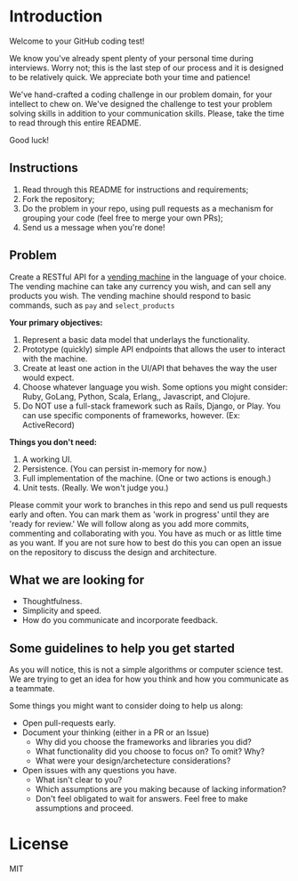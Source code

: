 # Introduction

Welcome to your GitHub coding test!

We know you've already spent plenty of your personal time during interviews.
Worry not; this is the last step of our process and it is designed to be
relatively quick. We appreciate both your time and patience!

We've hand-crafted a coding challenge in our problem domain, for your intellect
to chew on. We've designed the challenge to test your problem solving skills in
addition to your communication skills. Please, take the time to read through this
entire README.  

Good luck!

## Instructions

1. Read through this README for instructions and requirements;
2. Fork the repository;
3. Do the problem in your repo, using pull requests as a mechanism for grouping your code (feel free to merge your own PRs);
4. Send us a message when you're done!

## Problem

Create a RESTful API for a [vending machine](https://en.wikipedia.org/wiki/Vending_machine)
in the language of your choice. The vending machine can take any currency you
wish, and can sell any products you wish. The vending machine should respond to
basic commands, such as `pay` and `select_products` 

**Your primary objectives:**

1. Represent a basic data model that underlays the functionality.
2. Prototype (quickly) simple API endpoints that allows the user to interact with the machine.
3. Create at least one action in the UI/API that behaves the way the user would expect. 
4. Choose whatever language you wish. Some options you might consider: Ruby, GoLang, Python, Scala, Erlang,, Javascript, and Clojure.
5. Do NOT use a full-stack framework such as Rails, Django, or Play. You can use specific components of frameworks, however. (Ex: ActiveRecord)

**Things you don't need:**

1. A working UI.
2. Persistence. (You can  persist in-memory for now.)
3. Full implementation of the machine. (One or two actions is enough.)
4. Unit tests. (Really. We won't judge you.)

Please commit your work to branches in this repo and send us pull requests early
and often. You can mark them as 'work in progress' until they are 'ready for
review.' We will follow along as you add more commits, commenting and
collaborating with you. You have as much or as little time as you want. If you
are not sure how to best do this you can open an issue on the repository to
discuss the design and architecture.

## What we are looking for

* Thoughtfulness.
* Simplicity and speed.
* How do you communicate and incorporate feedback.

## Some guidelines to help you get started

As you will notice, this is not a simple algorithms or computer science test. 
We are trying to get an idea for how you think and how you communicate as a
teammate.  
  
Some things you might want to consider doing to help us along:

* Open pull-requests early.  
* Document your thinking (either in a PR or an Issue)
  * Why did you choose the frameworks and libraries you did?
  * What functionality did you choose to focus on?  To omit?  Why?
  * What were your design/archetecture considerations?
* Open issues with any questions you have.
  * What isn't clear to you?
  * Which assumptions are you making because of lacking information?
  * Don't feel obligated to wait for answers.  Feel free to make assumptions and proceed.

# License

MIT
